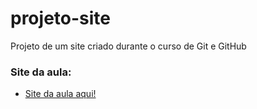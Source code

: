 # projeto-site
 Projeto de um site criado durante o curso de Git e GitHub
### Site da aula:
* [Site da aula aqui!](https://lucas4zeved0.github.io/projeto-site/)
